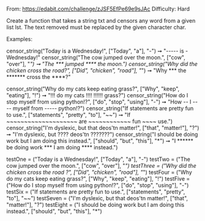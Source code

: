 From: https://edabit.com/challenge/zJSF5EfPe69e9sJAc
Difficulty: Hard

Create a function that takes a string txt and censors any word from a given list lst. The text removed must be replaced by the given character char.

Examples:

censor_string("Today is a Wednesday!", ["Today", "a"], "-") ➞ "----- is - Wednesday!"
censor_string("The cow jumped over the moon.", ["cow", "over"], "*") ➞ "The *** jumped **** the moon.")
censor_string("Why did the chicken cross the road?", ["Did", "chicken", "road"], "*") ➞ "Why *** the ******* cross the ****?"

censor_string("Why do my cats keep eating grass?", ["Why", "keep", "eating"], "!") ➞ "!!! do my cats !!!! !!!!!! grass?")
censor_string("How do I stop myself from using python!?", ["do", "stop", "using"], "-") ➞ "How -- I ---- myself from ----- python!?")
censor_string("If statements are pretty fun to use.", ["statements", "pretty", "to"], "~~") ➞ "If ~~~~~~~~~~~~~~~~~~~~ are ~~~~~~~~~~~~ fun ~~~~ use.")
censor_string("I'm dyslexic, but that deos'tn matter!", ["that", "matter!"], "?") ➞ "I'm dyslexic, but ???? deos'tn ???????")
censor_string("I should be doing work but I am doing this instead.", ["should", "but", "this"], "*") ➞ "I ****** be doing work *** I am doing **** instead.")


testOne = ("Today is a Wednesday!", ["Today", "a"], "-")
testTwo = ("The cow jumped over the moon.", ["cow", "over"], "*")
testThree = ("Why did the chicken cross the road ?", ["Did", "chicken", "road"], "*")
testFour = ("Why do my cats keep eating grass?", ["Why", "keep", "eating"], "!")
testFive = ("How do I stop myself from using python!?", ["do", "stop", "using"], "-")
testSix = ("If statements are pretty fun to use.", ["statements", "pretty", "to"], "~~")
testSeven = ("I'm dyslexic, but that deos'tn matter!", ["that", "matter!"], "?")
testEight = ("I should be doing work but I am doing this instead.", ["should", "but", "this"], "*")